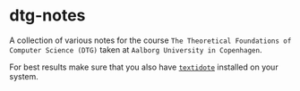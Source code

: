 # dtg-notes

A collection of various notes for the course `The Theoretical Foundations of Computer Science (DTG)` taken at `Aalborg
University in Copenhagen`.

For best results make sure that you also have [`textidote`](https://sylvainhalle.github.io/textidote/) installed on your
system.
